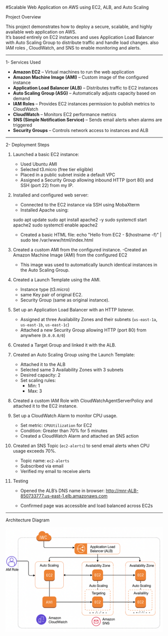 #Scalable Web Application on AWS using EC2, ALB, and Auto Scaling

Project Overview

This project demonstrates how to deploy a secure, scalable, and highly available web application on AWS.  
It’s based entirely on EC2 instances and uses Application Load Balancer with Auto Scaling Group to distribute traffic and handle load changes.
also IAM roles , CloudWatch, and SNS to enable monitoring and alerts.

--------------------------------------------------------------------------------------
1- Services Used

- **Amazon EC2** – Virtual machines to run the web application
- **Amazon Machine Image (AMI)** – Custom image of the configured instance
- **Application Load Balancer (ALB)** – Distributes traffic to EC2 instances
- **Auto Scaling Group (ASG)** – Automatically adjusts capacity based on demand
- **IAM Roles** – Provides EC2 instances permission to publish metrics to CloudWatch
- **CloudWatch** – Monitors EC2 performance metrics
- **SNS (Simple Notification Service)** – Sends email alerts when alarms are triggered
- **Security Groups** – Controls network access to instances and ALB

--------------------
2- Deployment Steps

1. Launched a basic EC2 instance:
   - Used Ubuntu AMI
   - Selected t3.micro (free tier eligible)
   - Placed in a public subnet inside a default VPC
   - Assigned a Security Group allowing inbound HTTP (port 80) and SSH (port 22) from my IP.
2. Installed and configured web server:
   - Connected to the EC2 instance via SSH using MobaXterm
   - Installed Apache using:
   
	sudo apt update
	sudo apt install apache2 -y
	sudo systemctl start apache2
	sudo systemctl enable apache2
   - Created a basic HTML file:
	echo "Hello from EC2 - $(hostname -f)" | sudo tee /var/www/html/index.html
	 
3. Created a custom AMI from the configured instance.
	-Created an Amazon Machine Image (AMI) from the configured EC2
   - This image was used to automatically launch identical instances in the Auto Scaling Group.
4. Created a Launch Template using the AMI.
    - Instance type (t3.micro)
     - same Key pair of original EC2.
     - Security Group (same as original instance).
5. Set up an Application Load Balancer with an HTTP listener.
   - Assigned at three Availability Zones and their subnets (`us-east-1a`, `us-east-1b`, `us-east-1c`)
   - Attached a new Security Group allowing HTTP (port 80) from anywhere (`0.0.0.0/0`)
6. Created a Target Group and linked it with the ALB.
7. Created an Auto Scaling Group using the Launch Template:
   - Attached it to the ALB
   - Selected same 3 Availability Zones with 3 subnets
   - Desired capacity: 2
   - Set scaling rules:
     - Min: 1
     - Max: 3
8. Created a custom IAM Role with CloudWatchAgentServerPolicy and attached it to the EC2 instance.
9. Set up a CloudWatch Alarm to monitor CPU usage.
   - Set metric: `CPUUtilization` for EC2
   - Condition: Greater than 70% for 5 minutes
   - Created a CloudWatch Alarm and attached an SNS action
10. Created an SNS Topic (`ec2-alerts`) to send email alerts when CPU usage exceeds 70%.
    - Topic name: `ec2-alerts`
    - Subscribed via email
    - Verified my email to receive alerts

11. Testing
    - Opened the ALB’s DNS name in browser:
      http://mnr-ALB-850733777.us-east-1.elb.amazonaws.com
  
    - Confirmed page was accessible and load balanced across EC2s
	
------------------------------------------------------------------------------------
Architecture Diagram

![Architecture](architecture.png)
